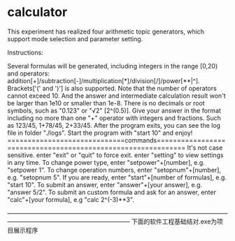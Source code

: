 # calculator

This experiment has realized four arithmetic topic generators, which support mode selection and parameter setting.

Instructions:

Several formulas will be generated, including integers in the range [0,20) 
and operators: addition[+]/subtraction[-]/multiplication[*]/division[/]/power[**|^].
Brackets['(' and ')'] is also supported.
Note that the number of operators cannot exceed 10.
And the answer and intermediate calculation result won't be larger than 1e10 or smaller than 1e-8.
There is no decimals or root symbols, such as "0.123" or "√2" [2^(0.5)].
Give your answer in the format including no more than one "+" operator with integers and fractions.
Such as 123/45, 1+78/45, 2+33/45.
After the program exits, you can see the log file in folder "./logs".
Start the program with "start 10" and enjoy!
=============================commands=============================================================
It's not case sensitive.
enter "exit" or "quit" to force exit.
enter "setting" to view settings in any time.
To change power type, enter "setpower"+[number], e.g. "setpower 1".
To change operation numbers, enter "setopnum"+[number], e.g. "setopnum 5".
If you are ready, enter "start"+[number of formulas], e.g. "start 10".
To submit an answer, enter "answer"+[your answer], e.g. "answer 5/2".
To submit an custom formula and ask for an answer, enter "calc"+[your formula], e.g "calc 2^(-3)**3".

————————————————————————————————————————————————————————
下面的软件工程基础结对.exe为项目展示程序
